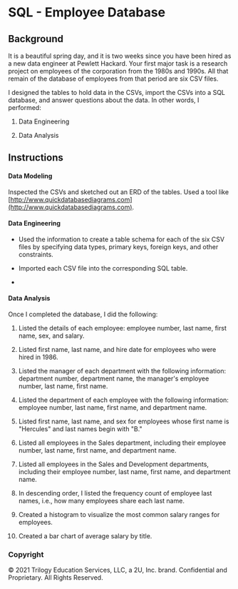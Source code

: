 # SQL - Employee Database


## Background

It is a beautiful spring day, and it is two weeks since you have been hired as a new data engineer at Pewlett Hackard. Your first major task is a research project on employees of the corporation from the 1980s and 1990s. All that remain of the database of employees from that period are six CSV files.

I designed the tables to hold data in the CSVs, import the CSVs into a SQL database, and answer questions about the data. In other words, I performed:

1. Data Engineering

3. Data Analysis


## Instructions

#### Data Modeling

Inspected the CSVs and sketched out an ERD of the tables. Used a tool like [http://www.quickdatabasediagrams.com](http://www.quickdatabasediagrams.com).

#### Data Engineering

* Used the information to create a table schema for each of the six CSV files by specifying data types, primary keys, foreign keys, and other constraints.

* Imported each CSV file into the corresponding SQL table. 
* 
#### Data Analysis

Once I completed the database, I did the following:

1. Listed the details of each employee: employee number, last name, first name, sex, and salary.

2. Listed first name, last name, and hire date for employees who were hired in 1986.

3. Listed the manager of each department with the following information: department number, department name, the manager's employee number, last name, first name.

4. Listed the department of each employee with the following information: employee number, last name, first name, and department name.

5. Listed first name, last name, and sex for employees whose first name is "Hercules" and last names begin with "B."

6. Listed all employees in the Sales department, including their employee number, last name, first name, and department name.

7. Listed all employees in the Sales and Development departments, including their employee number, last name, first name, and department name.

8. In descending order, I listed the frequency count of employee last names, i.e., how many employees share each last name.


2. Created a histogram to visualize the most common salary ranges for employees.

3. Created a bar chart of average salary by title.

### Copyright

© 2021 Trilogy Education Services, LLC, a 2U, Inc. brand. Confidential and Proprietary. All Rights Reserved.

